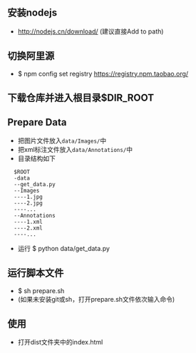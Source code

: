 ## 安装nodejs
- http://nodejs.cn/download/ (建议直接Add to path)
## 切换阿里源
- $ npm config set registry https://registry.npm.taobao.org/
## 下载仓库并进入根目录$DIR_ROOT
## Prepare Data
- 把图片文件放入`data/Images/`中
- 把xml标注文件放入`data/Annotations/`中
- 目录结构如下
```
  $ROOT
  -data
  --get_data.py
  --Images
  ----1.jpg
  ----2.jpg
  ----...
  --Annotations
  ----1.xml
  ----2.xml
  ----...
```
- 运行 $ python data/get_data.py
## 运行脚本文件 
- $ sh prepare.sh 
- (如果未安装git或sh，打开prepare.sh文件依次输入命令)
## 使用
- 打开dist文件夹中的index.html